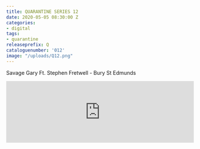 ```yaml
---
title: QUARANTINE SERIES 12
date: 2020-05-05 08:30:00 Z
categories:
- digital
tags:
- quarantine
releaseprefix: Q
cataloguenumber: '012'
image: "/uploads/Q12.png"
---
```


Savage Gary Ft. Stephen Fretwell - Bury St Edmunds

<iframe width="100%" height="166" scrolling="no" frameborder="no" allow="autoplay" src="https://w.soundcloud.com/player/?url=https%3A//api.soundcloud.com/tracks/808865998&color=%23ffcc00&auto_play=false&hide_related=false&show_comments=true&show_user=true&show_reposts=false&show_teaser=true"></iframe>
